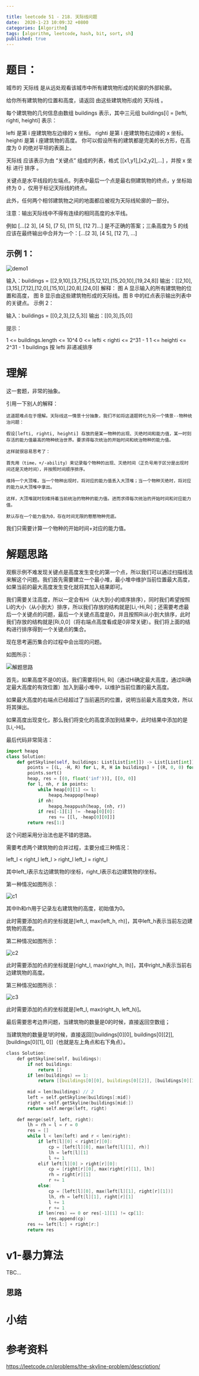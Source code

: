 ```yaml
---

title: leetcode 51 - 218. 天际线问题
date:  2020-1-23 10:09:32 +0800 
categories: [Algorithm]
tags: [algorithm, leetcode, hash, bit, sort, sh]
published: true
---
```


# 题目：

城市的 天际线 是从远处观看该城市中所有建筑物形成的轮廓的外部轮廓。

给你所有建筑物的位置和高度，请返回 由这些建筑物形成的 天际线 。

每个建筑物的几何信息由数组 buildings 表示，其中三元组 buildings[i] = [lefti, righti, heighti] 表示：

lefti 是第 i 座建筑物左边缘的 x 坐标。
righti 是第 i 座建筑物右边缘的 x 坐标。
heighti 是第 i 座建筑物的高度。
你可以假设所有的建筑都是完美的长方形，在高度为 0 的绝对平坦的表面上。

天际线 应该表示为由 “关键点” 组成的列表，格式 [[x1,y1],[x2,y2],...] ，并按 x 坐标 进行 排序 。

关键点是水平线段的左端点。列表中最后一个点是最右侧建筑物的终点，y 坐标始终为 0 ，仅用于标记天际线的终点。

此外，任何两个相邻建筑物之间的地面都应被视为天际线轮廓的一部分。

注意：输出天际线中不得有连续的相同高度的水平线。

例如 [...[2 3], [4 5], [7 5], [11 5], [12 7]...] 是不正确的答案；三条高度为 5 的线应该在最终输出中合并为一个：[...[2 3], [4 5], [12 7], ...]

## 示例 1：

![demo1](https://assets.leetcode.com/uploads/2020/12/01/merged.jpg)

输入：buildings = [[2,9,10],[3,7,15],[5,12,12],[15,20,10],[19,24,8]]
输出：[[2,10],[3,15],[7,12],[12,0],[15,10],[20,8],[24,0]]
解释：
图 A 显示输入的所有建筑物的位置和高度，
图 B 显示由这些建筑物形成的天际线。图 B 中的红点表示输出列表中的关键点。
示例 2：

输入：buildings = [[0,2,3],[2,5,3]]
输出：[[0,3],[5,0]]
 

提示：

1 <= buildings.length <= 10^4
0 <= lefti < righti <= 2^31 - 1
1 <= heighti <= 2^31 - 1
buildings 按 lefti 非递减排序


# 理解

这一套题，非常的抽象。

引用一下别人的解释：

```
这道题难点在于理解。天际线这一情景十分抽象，我们不如将这道题转化为另一个情景--物种统治问题：

假设[lefti, righti, heighti] 存放的是某一物种的出现、灭绝时间和能力值，某一时刻存活的能力值最高的物种统治世界。要求得每次统治的开始时间和统治物种的能力值。

这样就很容易思考了：

首先用（time，+/-ability）来记录每个物种的出现、灭绝时间（正负号用于区分是出现时间还是灭绝时间），并按照时间顺序排序。

维持一个大顶堆，当一个物种出现时，将对应的能力值丢入大顶堆；当一个物种灭绝时，将对应的能力从大顶堆中拿出。

这样，大顶堆就时刻维持着当前统治的物种的能力值。进而求得每次统治的开始时间和对应能力值。

默认存在一个能力值为0，存在时间无限的憨憨物种兜底。
```

我们只需要计算一个物种的开始时间+对应的能力值。


# 解题思路

观察示例不难发现关键点是高度发生变化的第一个点，所以我们可以通过扫描线法来解这个问题。我们首先需要建立一个最小堆，最小堆中维护当前位置最大高度，如果当前的最大高度发生变化就将其加入结果即可。

我们需要关注高度，所以一定会有Hi（从大到小的顺序排序），同时我们希望按照Li的大小（从小到大）排序，所以我们存放的结构就是[Li,-Hi,Ri]；还需要考虑最后一个关键点的问题，最后一个关键点高度是0，并且按照Ri从小到大排序，此时我们存放的结构就是[Ri,0,0]（将右端点高度看成是0非常关键）。我们将上面的结构进行排序得到一个关键点的集合。

现在思考遍历集合的过程中会出现的问题。

如图所示：

![解题思路](https://i-blog.csdnimg.cn/blog_migrate/c8a99d9a68e56a229d5932f267eb0451.gif)

首先，如果高度不是0的话，我们需要将[Hi, Ri]（通过Hi确定最大高度，通过Ri确定最大高度的有效位置）加入到最小堆中，以维护当前位置的最大高度。

如果最大高度的右端点已经超过了当前遍历的位置，说明当前最大高度失效，所以将其弹出。

如果高度出现变化，那么我们将变化的高度添加到结果中，此时结果中添加的是[Li,-Hi]。

最后代码非常简洁：


```python
import heapq
class Solution:
    def getSkyline(self, buildings: List[List[int]]) -> List[List[int]]:
        points = [(L, -H, R) for L, R, H in buildings] + [(R, 0, 0) for R in set(r for _, r, _ in buildings)]
        points.sort()
        heap, res = [(0, float('inf'))], [[0, 0]]
        for l, nh, r in points:
            while heap[0][1] <= l:
                heapq.heappop(heap)
            if nh:
                heapq.heappush(heap, (nh, r))
            if res[-1][1] != -heap[0][0]:
                res += [[l, -heap[0][0]]]
        return res[1:]
```

这个问题采用分治法也是不错的思路。

需要考虑两个建筑物的合并过程，主要分成三种情况：

left_l < right_l
left_l > right_l
left_l = right_l

其中left_l表示左边建筑物的l坐标，right_l表示右边建筑物的l坐标。

第一种情况如图所示：

![c1](https://i-blog.csdnimg.cn/blog_migrate/d585fd45112cd5ea22ea5d23e23ae707.png)

其中lh和rh用于记录左右建筑物的高度，初始值为0。

此时需要添加的点的坐标就是[left_l, max(left_h, rh)]，其中left_h表示当前左边建筑物的高度。

第二种情况如图所示：

![c2](https://i-blog.csdnimg.cn/blog_migrate/b1dcd60068f95f0bc6ed4292a4d01e68.png)

此时需要添加的点的坐标就是[right_l, max(right_h, lh)]，其中right_h表示当前右边建筑物的高度。

第三种情况如图所示：

![c3](https://i-blog.csdnimg.cn/blog_migrate/9757060ef8ce6baf2aeaf13de94b7259.png)

此时需要添加的点的坐标就是[left_l, max(right_h, left_h)]。

最后需要思考边界问题，当建筑物的数量是0的时候，直接返回空数组；

当建筑物的数量是1的时候，直接返回[[buildings[0][0], buildings[0][2]], [buildings[0][1], 0]]（也就是左上角点和右下角点）。

```c
class Solution:
    def getSkyline(self, buildings):
        if not buildings: 
            return []
        if len(buildings) == 1:
            return [[buildings[0][0], buildings[0][2]], [buildings[0][1], 0]]
        
        mid = len(buildings) // 2
        left = self.getSkyline(buildings[:mid])
        right = self.getSkyline(buildings[mid:])
        return self.merge(left, right)
    
    def merge(self, left, right):
        lh = rh = l = r = 0
        res = []
        while l < len(left) and r < len(right):
            if left[l][0] < right[r][0]:
                cp = [left[l][0], max(left[l][1], rh)]
                lh = left[l][1]
                l += 1
            elif left[l][0] > right[r][0]:
                cp = [right[r][0], max(right[r][1], lh)]
                rh = right[r][1]
                r += 1
            else:
                cp = [left[l][0], max(left[l][1], right[r][1])]
                lh, rh = left[l][1], right[r][1]
                l += 1
                r += 1
            if len(res) == 0 or res[-1][1] != cp[1]:
                res.append(cp)
        res += left[l:] + right[r:]
        return res
```

# v1-暴力算法

TBC...

## 思路





# 小结



# 参考资料

https://leetcode.cn/problems/the-skyline-problem/description/

